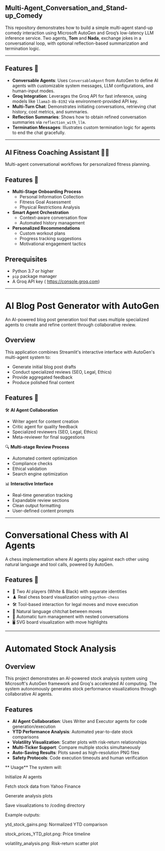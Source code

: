 ## Multi-Agent_Conversation_and_Stand-up_Comedy

This repository demonstrates how to build a simple multi-agent stand-up comedy interaction using Microsoft AutoGen and Groq’s low-latency LLM inference service. Two agents, **Tom** and **Nada**, exchange jokes in a conversational loop, with optional reflection-based summarization and termination logic.

---

## Features 🚀

- **Conversable Agents**: Uses `ConversableAgent` from AutoGen to define AI agents with customizable system messages, LLM configurations, and human-input modes.
- **Groq Integration**: Leverages the Groq API for fast inference, using models like `llama3-8b-8192` via environment-provided API key.
- **Multi-Turn Chat**: Demonstrates initiating conversations, retrieving chat history, cost metrics, and summaries.
- **Reflection Summaries**: Shows how to obtain refined conversation summaries via `reflection_with_llm`.
- **Termination Messages**: Illustrates custom termination logic for agents to end the chat gracefully.

---
## AI Fitness Coaching Assistant 🤖💪
Multi-agent conversational workflows for personalized fitness planning.

## Features 🚀

- **Multi-Stage Onboarding Process**
  - Personal Information Collection
  - Fitness Goal Assessment
  - Physical Restrictions Analysis
- **Smart Agent Orchestration**
  - Context-aware conversation flow
  - Automated history management
- **Personalized Recommendations**
  - Custom workout plans
  - Progress tracking suggestions
  - Motivational engagement tactics

## Prerequisites

- Python 3.7 or higher
- `pip` package manager
- A Groq API key ( https://console.groq.com)

---


# AI Blog Post Generator with AutoGen

An AI-powered blog post generation tool that uses multiple specialized agents to create and refine content through collaborative review.

## Overview

This application combines Streamlit's interactive interface with AutoGen's multi-agent system to:
- Generate initial blog post drafts
- Conduct specialized reviews (SEO, Legal, Ethics)
- Provide aggregated feedback
- Produce polished final content

## Features 🚀

🛠️ **AI Agent Collaboration**
- Writer agent for content creation
- Critic agent for quality feedback
- Specialized reviewers (SEO, Legal, Ethics)
- Meta-reviewer for final suggestions

🔍 **Multi-stage Review Process**
- Automated content optimization
- Compliance checks
- Ethical validation
- Search engine optimization

📊 **Interactive Interface**
- Real-time generation tracking
- Expandable review sections
- Clean output formatting
- User-defined content prompts
-----------------------------------------
# Conversational Chess with AI Agents

A chess implementation where AI agents play against each other using natural language and tool calls, powered by AutoGen.

## Features 🚀

- 🤖 Two AI players (White & Black) with separate identities
- ♟️ Real chess board visualization using `python-chess`
- 🛠️ Tool-based interaction for legal moves and move execution
- 💬 Natural language chitchat between moves
- 🔄 Automatic turn management with nested conversations
- 🖥️ SVG board visualization with move highlights


--------------------------------

# Automated Stock Analysis 

## Overview
This project demonstrates an AI-powered stock analysis system using Microsoft's AutoGen framework and Groq's accelerated AI computing. The system autonomously generates stock performance visualizations through collaborative AI agents.

## Features
- **AI Agent Collaboration**: Uses Writer and Executor agents for code generation/execution
- **YTD Performance Analysis**: Automated year-to-date stock comparisons
- **Volatility Visualization**: Scatter plots with risk-return relationships
- **Multi-Ticker Support**: Compare multiple stocks simultaneously
- **Auto-Saving Results**: Plots saved as high-resolution PNG files
- **Safety Protocols**: Code execution timeouts and human verification

** Usage**
The system will:

Initialize AI agents

Fetch stock data from Yahoo Finance

Generate analysis plots

Save visualizations to /coding directory

Example outputs:

ytd_stock_gains.png: Normalized YTD comparison

stock_prices_YTD_plot.png: Price timeline

volatility_analysis.png: Risk-return scatter plot




